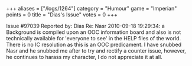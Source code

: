 +++
aliases = ["/logs/1264"]
category = "Humour"
game = "Imperian"
points = 0
title = "Dias's Issue"
votes = 0
+++

Issue #97039   Reported by: Dias    Re: Nasr
2010-09-18 19:29:34: 
a Background is compiled upon an OOC information board and also is not 
technically available for 'everyone to see' in the HELP files of the world. 
There is no IC resolution as this is an OOC predicament. I have snubbed Nasr 
and he snubbed me after to try and rectify a counter issue, however, he 
continues to harass my character, I do not appreciate it at all.
